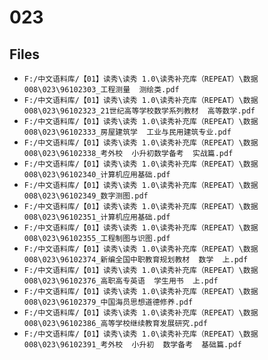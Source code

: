# 023

## Files

- `F:/中文语料库/【01】读秀\读秀 1.0\读秀补充库（REPEAT）\数据008\023\96102303_工程测量  测绘类.pdf`
- `F:/中文语料库/【01】读秀\读秀 1.0\读秀补充库（REPEAT）\数据008\023\96102323_21世纪高等学校数学系列教材  高等数学.pdf`
- `F:/中文语料库/【01】读秀\读秀 1.0\读秀补充库（REPEAT）\数据008\023\96102333_房屋建筑学  工业与民用建筑专业.pdf`
- `F:/中文语料库/【01】读秀\读秀 1.0\读秀补充库（REPEAT）\数据008\023\96102338_考外校  小升初数学备考  实战篇.pdf`
- `F:/中文语料库/【01】读秀\读秀 1.0\读秀补充库（REPEAT）\数据008\023\96102340_计算机应用基础.pdf`
- `F:/中文语料库/【01】读秀\读秀 1.0\读秀补充库（REPEAT）\数据008\023\96102349_数字测图.pdf`
- `F:/中文语料库/【01】读秀\读秀 1.0\读秀补充库（REPEAT）\数据008\023\96102351_计算机应用基础.pdf`
- `F:/中文语料库/【01】读秀\读秀 1.0\读秀补充库（REPEAT）\数据008\023\96102355_工程制图与识图.pdf`
- `F:/中文语料库/【01】读秀\读秀 1.0\读秀补充库（REPEAT）\数据008\023\96102374_新编全国中职教育规划教材  数学  上.pdf`
- `F:/中文语料库/【01】读秀\读秀 1.0\读秀补充库（REPEAT）\数据008\023\96102376_高职高专英语  学生用书  上.pdf`
- `F:/中文语料库/【01】读秀\读秀 1.0\读秀补充库（REPEAT）\数据008\023\96102379_中国海员思想道德修养.pdf`
- `F:/中文语料库/【01】读秀\读秀 1.0\读秀补充库（REPEAT）\数据008\023\96102386_高等学校继续教育发展研究.pdf`
- `F:/中文语料库/【01】读秀\读秀 1.0\读秀补充库（REPEAT）\数据008\023\96102391_考外校  小升初  数学备考  基础篇.pdf`
